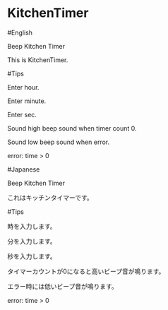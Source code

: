 # KitchenTimer

#English

Beep Kitchen Timer

This is KitchenTimer.

#Tips

Enter hour.

Enter minute.

Enter sec.

Sound high beep sound when timer count 0.

Sound low beep sound when error.

error: time > 0

#Japanese

Beep Kitchen Timer

これはキッチンタイマーです。

#Tips

時を入力します。

分を入力します。

秒を入力します。

タイマーカウントが0になると高いビープ音が鳴ります。

エラー時には低いビープ音が鳴ります。

error: time > 0
